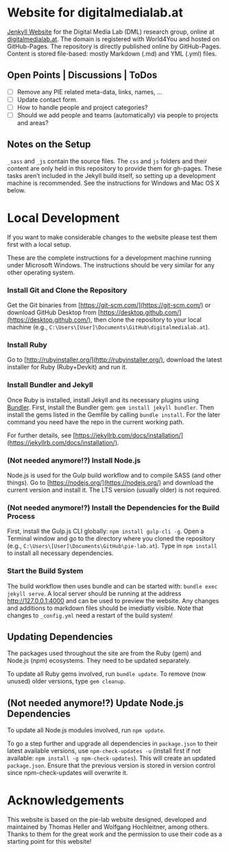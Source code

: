 # Website for digitalmedialab.at

[Jenkyll Website](https://jekyllrb.com/) for the Digital Media Lab (DML) research group, online at [digitalmedialab.at](digitalmedialab.at). The domain is registered with World4You and hosted on GitHub-Pages. The repository is directly published online by GitHub-Pages. Content is stored file-based: mostly Markdown (.md) and YML (.yml) files.

## Open Points | Discussions | ToDos

- [ ] Remove any PIE related meta-data, links, names, ...
- [ ] Update contact form.
- [ ] How to handle people and project categories?
- [ ] Should we add people and teams (automatically) via people to projects and areas?

## Notes on the Setup

`_sass` and `_js` contain the source files. The `css` and `js` folders and their content are only held in this repository to provide them for gh-pages. These tasks aren’t included in the Jekyll build itself, so setting up a development machine is recommended. See the instructions for Windows and Mac OS X below.

# Local Development

If you want to make considerable changes to the website please test them first with a local setup.

These are the complete instructions for a development machine running under Microsoft Windows. The instructions should be very similar for any other operating system.

### Install Git and Clone the Repository

Get the Git binaries from [https://git-scm.com/](https://git-scm.com/) or download GitHub Desktop from [https://desktop.github.com/](https://desktop.github.com/), then clone the repository to your local machine (e.g., `C:\Users\[User]\Documents\GitHub\digitalmedialab.at`).

### Install Ruby

Go to [http://rubyinstaller.org/](http://rubyinstaller.org/), download the latest installer for Ruby (Ruby+Devkit) and run it.

### Install Bundler and Jekyll

Once Ruby is installed, install Jekyll and its necessary plugins using [Bundler](https://bundler.io/). First, install the Bundler gem: `gem install jekyll bundler`. Then install the gems listed in the Gemfile by calling `bundle install`. For the later command you need have the repo in the current working path.

For further details, see [https://jekyllrb.com/docs/installation/](https://jekyllrb.com/docs/installation/).

### (Not needed anymore!?) Install Node.js

Node.js is used for the Gulp build workflow and to compile SASS (and other things). Go to [https://nodejs.org/](https://nodejs.org/) and download the current version and install it. The LTS version (usually older) is not required.

### (Not needed anymore!?) Install the Dependencies for the Build Process

First, install the Gulp.js CLI globally: `npm install gulp-cli -g`.
Open a Terminal window and go to the directory where you cloned the repository (e.g., `C:\Users\[User]\Documents\GitHub\pie-lab.at`). Type in `npm install` to install all necessary dependencies.

### Start the Build System

The build workflow then uses bundle and can be started with: `bundle exec jekyll serve`.
A local server should be running at the address http://127.0.0.1:4000 and can be used to preview the website. Any changes and additions to markdown files should be imediatly visible. Note that changes to `_config.yml` need a restart of the build system!

## Updating Dependencies

The packages used throughout the site are from the Ruby (gem) and Node.js (npm) ecosystems. They need to be updated separately.

To update all Ruby gems involved, run `bundle update`. To remove (now unused) older versions, type `gem cleanup`.

## (Not needed anymore!?) Update Node.js Dependencies

To update all Node.js modules involved, run `npm update`.

To go a step further and upgrade all dependencies in `package.json` to their latest available versions, use `npm-check-updates -u` (install first if not available: `npm install -g npm-check-updates`). This will create an updated `package.json`. Ensure that the previous version is stored in version control since npm-check-updates will overwrite it.

# Acknowledgements

This website is based on the pie-lab website designed, developed and maintained by Thomas Heller and Wolfgang Hochleitner, among others. Thanks to them for the great work and the permission to use their code as a starting point for this website!
